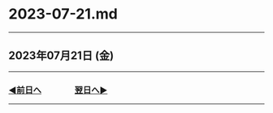 # 2023-07-21.md

---

## 2023年07月21日 (金)

---

### [◀️前日へ](https://github.com/yuasys/chatty-journal/blob/main/2023/07/2023-07-20.md)&emsp;&emsp;&emsp;&emsp;[翌日へ▶️](https://github.com/yuasys/chatty-journal/blob/main/2023/07/2023-07-22.md)

---
